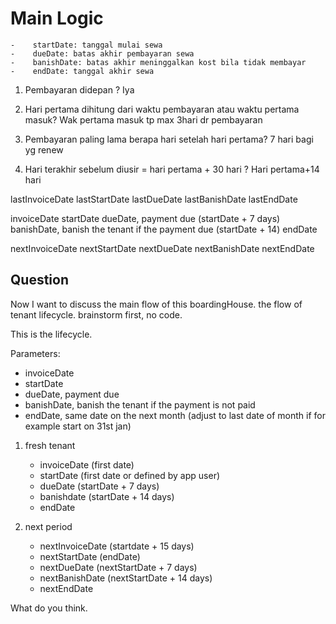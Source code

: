 
# Main Logic

    -    startDate: tanggal mulai sewa
    -    dueDate: batas akhir pembayaran sewa
    -    banishDate: batas akhir meninggalkan kost bila tidak membayar
    -    endDate: tanggal akhir sewa

1. Pembayaran didepan ?
Iya

2. Hari pertama dihitung dari waktu pembayaran atau waktu pertama masuk?
Wak pertama masuk tp max 3hari dr pembayaran

3. Pembayaran paling lama berapa hari setelah hari pertama?
7 hari bagi yg renew

4. Hari terakhir sebelum diusir = hari pertama + 30 hari ?
Hari pertama+14 hari

lastInvoiceDate
lastStartDate
lastDueDate
lastBanishDate
lastEndDate

invoiceDate
startDate
dueDate, payment due (startDate + 7 days)
banishDate, banish the tenant if the payment due (startDate + 14)
endDate

nextInvoiceDate
nextStartDate
nextDueDate
nextBanishDate
nextEndDate

## Question

Now I want to discuss the main flow of this boardingHouse. the flow of tenant lifecycle.
brainstorm first, no code.

This is the lifecycle.

Parameters:

- invoiceDate
- startDate
- dueDate, payment due
- banishDate, banish the tenant if the payment is not paid
- endDate, same date on the next month (adjust to last date of month if for example start on 31st jan)

1. fresh tenant
    - invoiceDate (first date)
    - startDate (first date or defined by app user)
    - dueDate (startDate + 7 days)
    - banishdate (startDate + 14 days)
    - endDate

2. next period
    - nextInvoiceDate (startdate + 15 days)
    - nextStartDate (endDate)
    - nextDueDate (nextStartDate + 7 days)
    - nextBanishDate (nextStartDate + 14 days)
    - nextEndDate

What do you think.
